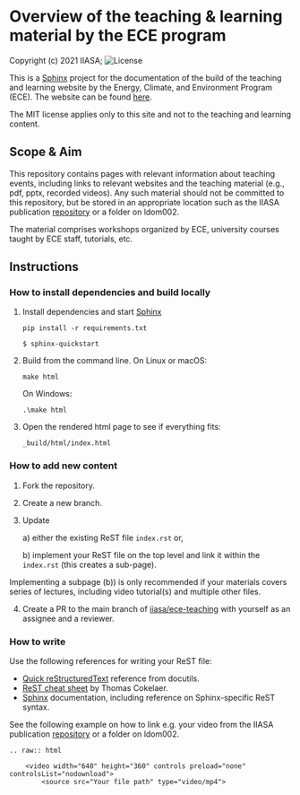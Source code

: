 # Overview of the teaching & learning material by the ECE program

Copyright (c) 2021 IIASA; ![License](https://img.shields.io/github/license/iiasa/ece-teaching)

This is a [Sphinx](http://sphinx-doc.org/) project for the documentation of the 
build of the teaching and learning website by the Energy, Climate, and 
Environment Program (ECE). The website can be found [here](https://teaching.ece.iiasa.ac.at/).

The MIT license applies only to this site and not to the teaching and learning
content.

## Scope & Aim

This repository contains pages with relevant information about teaching events, 
including links to relevant websites and the teaching material (e.g., pdf, pptx, 
recorded videos). Any such material should not be committed to this repository, 
but be stored in an appropriate location such as the IIASA publication 
[repository](pure.iiasa.ac.at) or a folder on ldom002.

The material comprises workshops organized by ECE, university courses taught
by ECE staff, tutorials, etc.

## Instructions

### How to install dependencies and build locally
1. Install dependencies and start 
[Sphinx](https://www.sphinx-doc.org/en/master/usage/quickstart.html)

      `pip install -r requirements.txt`
      
      `$ sphinx-quickstart`

2. Build from the command line. On Linux or macOS:

    `make html`

   On Windows:

    `.\make html`
 
 3. Open the rendered html page to see if everything fits:
 
    `_build/html/index.html`

### How to add new content

1. Fork the repository. 

2. Create a new branch.

3. Update 

	a) either the existing ReST file `index.rst` or, 

	b) implement your ReST file on the top level and link it within the `index.rst`
	(this creates a sub-page). 

Implementing a subpage (b)) is only recommended if your materials covers series 
of lectures, including video tutorial(s) and multiple other files. 

4. Create a PR to the main branch of 
[iiasa/ece-teaching](https://github.com/iiasa/ece-teaching/) with yourself 
as an assignee and a reviewer.

### How to write

Use the following references for writing your ReST file:

- [Quick reStructuredText](http://docutils.sourceforge.net/docs/user/rst/quickref.html) 
reference from docutils.
- [ReST cheat sheet](https://thomas-cokelaer.info/tutorials/sphinx/rest_syntax.html) 
by Thomas Cokelaer.
- [Sphinx](http://www.sphinx-doc.org/) documentation, including reference on 
Sphinx-specific ReST syntax.

See the following example on how to link e.g. your video from the IIASA
publication [repository](pure.iiasa.ac.at) or a folder on ldom002.

```
.. raw:: html

	<video width="640" height="360" controls preload="none" controlsList="nodownload">
		<source src="Your file path" type="video/mp4">
 ```
